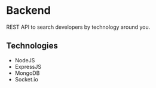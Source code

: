 # Backend

REST API to search developers by technology around you. 
 
## Technologies

- NodeJS
- ExpressJS
- MongoDB
- Socket.io
